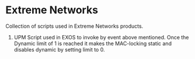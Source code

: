 # Extreme Networks
Collection of scripts used in Extreme Networks products. 

1. UPM Script used in EXOS to invoke by event above mentioned. Once the Dynamic limit of 1 is reached it makes the MAC-locking static and disables dynamic by setting limit to 0.

